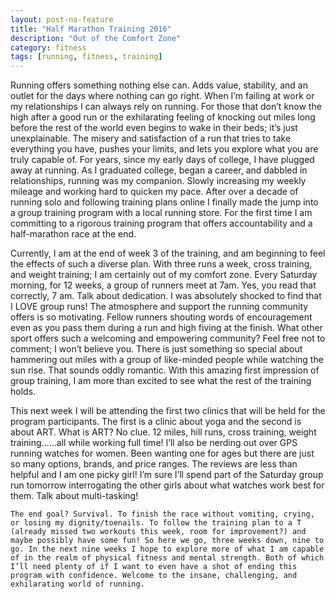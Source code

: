 ```yaml
---
layout: post-no-feature
title: "Half Marathon Training 2016"
description: "Out of the Comfort Zone"
category: fitness
tags: [running, fitness, training]
---
```



  Running offers something nothing else can. Adds value, stability, and an outlet for the days where nothing can go right. When I’m failing at work or my relationships I can always rely on running. For those that don’t know the high after a good run or the exhilarating feeling of knocking out miles long before the rest of the world even begins to wake in their beds; it’s just unexplainable. The misery and satisfaction of a run that tries to take everything you have, pushes your limits, and lets you explore what you are truly capable of. For years, since my early days of college, I have plugged away at running. As I graduated college, began a career, and dabbled in relationships, running was my companion. Slowly increasing my weekly mileage and working hard to quicken my pace. After over a decade of running solo and following training plans online I finally made the jump into a group training program with a local running store. For the first time I am committing to a rigorous training program that offers accountability and a half-marathon race at the end.

  Currently, I am at the end of week 3 of the training, and am beginning to feel the effects of such a diverse plan. With three runs a week, cross training, and weight training; I am certainly out of my comfort zone. Every Saturday morning, for 12 weeks, a group of runners meet at 7am. Yes, you read that correctly, 7 am. Talk about dedication. I was absolutely shocked to find that I LOVE group runs! The atmosphere and support the running community offers is so motivating. Fellow runners shouting words of encouragement even as you pass them during a run and high fiving at the finish. What other sport offers such a welcoming and empowering community? Feel free not to comment; I won’t believe you. There is just something so special about hammering out miles with a group of like-minded people while watching the sun rise. That sounds oddly romantic. With this amazing first impression of group training, I am more than excited to see what the rest of the training holds.

   This next week I will be attending the first two clinics that will be held for the program participants. The first is a clinic about yoga and the second is about ART. What is ART? No clue. 12 miles, hill runs, cross training, weight training……all while working full time!  I’ll also be nerding out over GPS running watches for women. Been wanting one for ages but there are just so many options, brands, and price ranges. The reviews are less than helpful and I am one picky girl! I’m sure I’ll spend part of the Saturday group run tomorrow interrogating the other girls about what watches work best for them. Talk about multi-tasking!

    The end goal? Survival. To finish the race without vomiting, crying, or losing my dignity/toenails. To follow the training plan to a T (already missed two workouts this week, room for improvement?) and maybe possibly have some fun! So here we go, three weeks down, nine to go. In the next nine weeks I hope to explore more of what I am capable of in the realm of physical fitness and mental strength. Both of which I’ll need plenty of if I want to even have a shot of ending this program with confidence. Welcome to the insane, challenging, and exhilarating world of running.

